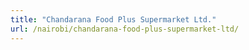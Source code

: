 ```yaml
---
title: "Chandarana Food Plus Supermarket Ltd."
url: /nairobi/chandarana-food-plus-supermarket-ltd/
---
```

